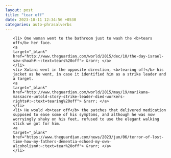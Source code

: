 ```yaml
---
layout: post
title: "tear off"
date: 2023-10-11 12:34:56 +0530
categories: auto-phrasalverbs
---
```

<ol>

    <li> One woman went to the bathroom just to wash the <b>tears off</b> her face.
    <a 
    target="_blank" 
    href="http://www.theguardian.com/world/2015/dec/10/the-day-israel-saw-shoah#:~:text=tears%20off"> &rarr; </a>
    </li>
    <li> Xolani went in the opposite direction, <b>tearing off</b> his jacket as he went, in case it identified him as a strike leader and a target.
    <a 
    target="_blank" 
    href="http://www.theguardian.com/world/2015/may/19/marikana-massacre-untold-story-strike-leader-died-workers-rights#:~:text=tearing%20off"> &rarr; </a>
    </li>
    <li> He would <b>tear off</b> the patches that delivered medication supposed to ease some of his symptoms, and although he was now worryingly shaky on his feet, refused to use the elegant walking stick we got for him.
    <a 
    target="_blank" 
    href="https://www.theguardian.com/news/2023/jun/06/terror-of-lost-time-how-my-fathers-dementia-echoed-my-own-alcoholism#:~:text=tear%20off"> &rarr; </a>
    </li>